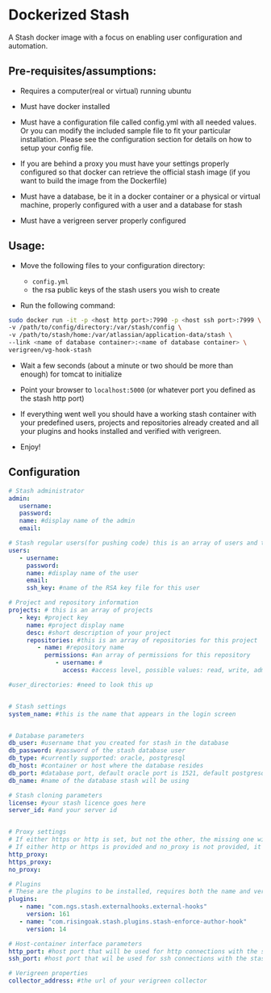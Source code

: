 # Dockerized Stash

A Stash docker image with a focus on enabling user configuration and automation.

## Pre-requisites/assumptions:

* Requires a computer(real or virtual) running ubuntu
* Must have docker installed 
* Must have a configuration file called config.yml with all needed values. Or you can modify the included sample file to fit your particular installation. Please see the configuration section for details on how to setup your config file.

* If you are behind a proxy you must have your settings properly configured so that docker can retrieve the official stash image (if you want to build the image from the Dockerfile)

* Must have a database, be it in a docker container or a physical or virtual machine, properly configured with a user and a database for stash

* Must have a verigreen server properly configured

## Usage:

* Move the following files to your configuration directory:
   * `config.yml`
   * the rsa public keys of the stash users you wish to create
   
     
   
* Run the following command:
```bash
sudo docker run -it -p <host http port>:7990 -p <host ssh port>:7999 \
-v /path/to/config/directory:/var/stash/config \
-v /path/to/stash/home:/var/atlassian/application-data/stash \
--link <name of database container>:<name of database container> \
verigreen/vg-hook-stash
```

* Wait a few seconds (about a minute or two should be more than enough)  for tomcat to initialize

* Point your browser to `localhost:5000` (or whatever port you defined as the stash http port)
* If everything went well you should have a working stash container with your predefined users, projects and repositories already created and all your plugins and hooks installed and verified with verigreen.
* Enjoy!

## Configuration
```yaml
# Stash administrator
admin: 
   username: 
   password:
   name: #display name of the admin
   email: 

# Stash regular users(for pushing code) this is an array of users and their information
users:
   - username: 
     password: 
     name: #display name of the user
     email: 
     ssh_key: #name of the RSA key file for this user

# Project and repository information
projects: # this is an array of projects
   - key: #project key
     name: #project display name
     desc: #short description of your project
     repositories: #this is an array of repositories for this project
        - name: #repository name
          permissions: #an array of permissions for this repository
             - username: #
               access: #access level, possible values: read, write, admin

#user_directories: #need to look this up


# Stash settings
system_name: #this is the name that appears in the login screen


# Database parameters
db_user: #username that you created for stash in the database
db_password: #password of the stash database user
db_type: #currently supported: oracle, postgresql
db_host: #container or host where the database resides
db_port: #database port, default oracle port is 1521, default postgresql port is 5432
db_name: #name of the database stash will be using

# Stash cloning parameters
license: #your stash licence goes here
server_id: #and your server id


# Proxy settings
# If either https or http is set, but not the other, the missing one will be set to the one that was provided. 
# If either http or https is provided and no_proxy is not provided, it will default to "127.0.0.1,localhost"
http_proxy: 
https_proxy:
no_proxy: 

# Plugins 
# These are the plugins to be installed, requires both the name and version
plugins:
   - name: "com.ngs.stash.externalhooks.external-hooks"
     version: 161
   - name: "com.risingoak.stash.plugins.stash-enforce-author-hook"
     version: 14

# Host-container interface parameters
http_port: #host port that will be used for http connections with the stash container
ssh_port: #host port that wil be used for ssh connections with the stash container

# Verigreen properties
collector_address: #the url of your verigreen collector
```
